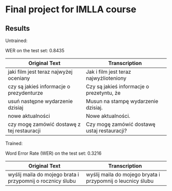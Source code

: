 # Final project for IMLLA course

## Results
Untrained:

WER on the test set: 0.8435

|     Original Text     |     Transcription     |
|-----------------------|-----------------------|
| jaki film jest teraz najwyżej oceniany | Jak i film jest teraz najwyżlioteniony |
| czy są jakieś informacje o prezydenturze | Czy są jakieś informacje o prezetyntu, że |
| usuń następne wydarzenie dzisiaj | Musun na stampę wydarzenie dzisiaj. |
| nowe aktualności | Nowe aktualności. |
| czy mogę zamówić dostawę z tej restauracji | Czy mogę zamówić dostawę ustaj restauracji? |

Trained:

Word Error Rate (WER) on the test set: 0.3216

|     Original Text     |     Transcription     |
|-----------------------|-----------------------|
| wyślij maila do mojego brata i przypomnij o rocznicy ślubu | wyślij maila do mojego bryata i przypomnij o leucnicy ślubu |
